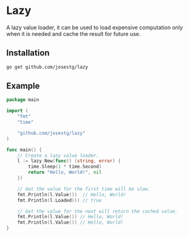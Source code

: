 # Lazy

A lazy value loader, it can be used to load expensive computation only when it is needed 
and cache the result for future use.

## Installation

```bash
go get github.com/josestg/lazy
```

## Example

```go
package main

import (
	"fmt"
	"time"

	"github.com/josestg/lazy"
)

func main() {
	// Create a lazy value loader.
	l := lazy.New(func() (string, error) {
		time.Sleep(1 * time.Second)
		return "Hello, World!", nil
	})

	// Get the value for the first time will be slow.
	fmt.Println(l.Value())  // Hello, World!
	fmt.Println(l.Loaded()) // true

	// Get the value for the next will return the cached value.
	fmt.Println(l.Value()) // Hello, World!
	fmt.Println(l.Value()) // Hello, World!
}
```